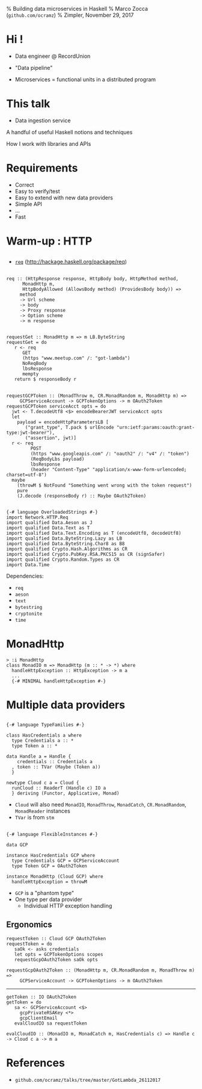 % Building data microservices in Haskell
% Marco Zocca (`github.com/ocramz`)
% Zimpler, November 29, 2017


# Hi !

* Data engineer @ RecordUnion

* "Data pipeline"
* Microservices = functional units in a distributed program


# This talk

- Data ingestion service

A handful of useful Haskell notions and techniques

How I work with libraries and APIs


    
 

# Requirements

- Correct
- Easy to verify/test
- Easy to extend with new data providers
- Simple API
- ...
- Fast



# Warm-up : HTTP

##

- [`req`](http://hackage.haskell.org/package/req) (http://hackage.haskell.org/package/req)

##

```
req :: (HttpResponse response, HttpBody body, HttpMethod method,
      MonadHttp m,
      HttpBodyAllowed (AllowsBody method) (ProvidesBody body)) =>
     method
     -> Url scheme
     -> body
     -> Proxy response
     -> Option scheme
     -> m response
```

## 

```
requestGet :: MonadHttp m => m LB.ByteString
requestGet = do
   r <- req
      GET
      (https "www.meetup.com" /: "got-lambda")
      NoReqBody
      lbsResponse
      mempty
   return $ responseBody r   

```

## 

```
requestGCPToken :: (MonadThrow m, CR.MonadRandom m, MonadHttp m) =>
     GCPServiceAccount -> GCPTokenOptions -> m OAuth2Token      
requestGCPToken serviceAcct opts = do
  jwt <- T.decodeUtf8 <$> encodeBearerJWT serviceAcct opts
  let
    payload = encodeHttpParametersLB [
       ("grant_type", T.pack $ urlEncode "urn:ietf:params:oauth:grant-type:jwt-bearer"),
       ("assertion", jwt)]
  r <- req
         POST
         (https "www.googleapis.com" /: "oauth2" /: "v4" /: "token")
         (ReqBodyLbs payload)
         lbsResponse
         (header "Content-Type" "application/x-www-form-urlencoded; charset=utf-8")
  maybe
    (throwM $ NotFound "Something went wrong with the token request")
    pure
    (J.decode (responseBody r) :: Maybe OAuth2Token)

```

##
```
{-# language OverloadedStrings #-}
import Network.HTTP.Req
import qualified Data.Aeson as J
import qualified Data.Text as T
import qualified Data.Text.Encoding as T (encodeUtf8, decodeUtf8)
import qualified Data.ByteString.Lazy as LB
import qualified Data.ByteString.Char8 as B8
import qualified Crypto.Hash.Algorithms as CR
import qualified Crypto.PubKey.RSA.PKCS15 as CR (signSafer) 
import qualified Crypto.Random.Types as CR
import Data.Time
```

Dependencies:

- `req`
- `aeson`
- `text`
- `bytestring`
- `cryptonite`
- `time`




# MonadHttp

```
> :i MonadHttp
class MonadIO m => MonadHttp (m :: * -> *) where
  handleHttpException :: HttpException -> m a
  ...
  {-# MINIMAL handleHttpException #-}
```





# Multiple data providers

##

```
{-# language TypeFamilies #-}

class HasCredentials a where
  type Credentials a :: *
  type Token a :: *

data Handle a = Handle {
    credentials :: Credentials a
  , token :: TVar (Maybe (Token a))
  }
```

```
newtype Cloud c a = Cloud {
  runCloud :: ReaderT (Handle c) IO a
  } deriving (Functor, Applicative, Monad)
```

- `Cloud` will also need `MonadIO`, `MonadThrow`, `MonadCatch`, `CR.MonadRandom`, `MonadReader` instances
- `TVar` is from `stm`


## 

```
{-# language FlexibleInstances #-}

data GCP

instance HasCredentials GCP where
  type Credentials GCP = GCPServiceAccount
  type Token GCP = OAuth2Token
```
```
instance MonadHttp (Cloud GCP) where
  handleHttpException = throwM
```

- `GCP` is a "phantom type"
- One type per data provider
    - Individual HTTP exception handling


## Ergonomics

```
requestToken :: Cloud GCP OAuth2Token
requestToken = do
   saOk <- asks credentials
   let opts = GCPTokenOptions scopes
   requestGcpOAuth2Token saOk opts
```

```
requestGcpOAuth2Token :: (MonadHttp m, CR.MonadRandom m, MonadThrow m) =>
     GCPServiceAccount -> GCPTokenOptions -> m OAuth2Token
```
-------


```
getToken :: IO OAuth2Token
getToken = do
   sa <- GCPServiceAccount <$>
     gcpPrivateRSAKey <*>
     gcpClientEmail 
   evalCloudIO sa requestToken 
```

```
evalCloudIO :: (MonadIO m, MonadCatch m, HasCredentials c) => Handle c -> Cloud c a -> m a
```





# References

- `github.com/ocramz/talks/tree/master/GotLambda_26112017`


